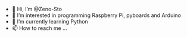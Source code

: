 - 👋 Hi, I’m @Zeno-Sto
- 👀 I’m interested in programming Raspberry Pi, pyboards and Arduino
- 🌱 I’m currently learning Python
- 📫 How to reach me ...

<!---
Zeno-Sto/Zeno-Sto is a ✨ special ✨ repository because its `README.md` (this file) appears on your GitHub profile.
You can click the Preview link to take a look at your changes.
--->
